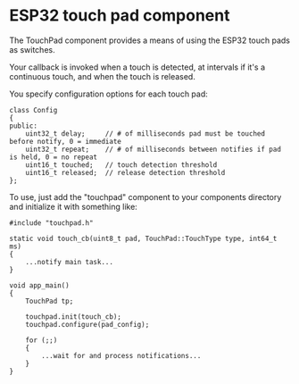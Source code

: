 # ESP32 touch pad component
The TouchPad component provides a means of using the ESP32 touch pads
as switches.

Your callback is invoked when a touch is detected, at intervals if it's
a continuous touch, and when the touch is released.

You specify configuration options for each touch pad:
```
class Config
{
public:
    uint32_t delay;     // # of milliseconds pad must be touched before notify, 0 = immediate
    uint32_t repeat;    // # of milliseconds between notifies if pad is held, 0 = no repeat
    uint16_t touched;   // touch detection threshold
    uint16_t released;  // release detection threshold
};
```

To use, just add the "touchpad" component to your components directory
and initialize it with something like:

```
#include "touchpad.h"

static void touch_cb(uint8_t pad, TouchPad::TouchType type, int64_t ms)
{
    ...notify main task...
}

void app_main()
{
    TouchPad tp;

    touchpad.init(touch_cb);
    touchpad.configure(pad_config);

    for (;;)
    {
        ...wait for and process notifications...
    }
}
```

